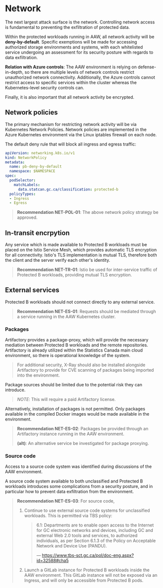 # Network

The next largest attack surface is the network. Controlling network access
is fundamental to preventing the exfiltration of protected data.

Within the protected workloads running in AAW, all network activity
will be **deny-by-default**. Specific exemptions will be made
for accessing authorized storage environments and systems, with
each whitelisted service undergoing an assessment for its security
posture with regards to data exfiltration.

**Relation with Azure controls**: The AAW environment is relying
on defense-in-depth, so there are multiple levels of network
controls restrict unauthorized network connectivity. Additionally,
the Azure controls cannot restrict access to specific services within
the cluster whereas the Kubernetes-level security controls can.

Finally, it is also important that all network activity be encrypted.

## Network policies

The primary mechanism for restricting network activity will be via Kubernetes
Network Policies. Network policies are implemented in the Azure Kubernetes
environment via the Linux iptables firewall on each node.

The default deny rule that will block all ingress and egress traffic:

```yaml
apiVersion: networking.k8s.io/v1
kind: NetworkPolicy
metadata:
  name: pb-deny-by-default
  namespace: $NAMESPACE
spec:
  podSelector:
    matchLabels:
      data.statcan.gc.ca/classification: protected-b
  policyTypes:
  - Ingress
  - Egress
```

> **Recommendation NET-POL-01**: The above network policy strategy be approved.

## In-transit encrpytion

Any service which is made available to Protected B workloads must be placed
on the Istio Service Mesh, which provides automatic TLS encryption for all
connectivity. Istio's TLS implementation is mutual TLS, therefore
both the client and the server verify each other's identity.

> **Recommendation NET-TR-01**: Istio be used for inter-service traffic
> of Protected B workloads, providing mutual TLS encryption.

## External services

Protected B workloads should not connect directly to any external service.

> **Recommendation NET-ES-01**: Requests should be mediated
> through a service running in the AAW Kubernetes cluster.

### Packages

Artifactory provides a package-proxy, which will provide the necessary
mediation between Protected B workloads and the remote repositories.
Artifactory is already utilized within the Statistics Canada main
cloud environment, so there is operational knowledge of the system.

> For additional security, X-Ray should also be installed alongside Artifactory
> to provide for CVE scanning of packages being imported into the environment.

Package sources should be limited due to the potential risk they can introduce.

> *NOTE*: This will require a paid Artifactory license.

Alternatively, installation of packages is not permitted. Only packages
available in the compiled Docker images would be made available in
the environment.

> **Recommendation NET-ES-02**: Packages be provided through an Artifactory
> instance running in the AAW environment.
>
> **(alt)**: An alternative service be investigated for package proxying.

### Source code

Access to a source code system was identified during discussions
of the AAW environment.

A source code system available to both unclassified and Protected B
workloads introduces some complications from a security posture,
and in particular how to prevent data exfiltration from the environment.

> **Recommendation NET-ES-03**: For source code,
>
> 1. Continue to use external source code systems for unclassified workloads.
>    This is permitted via TBS policy:
>
>    > 6.1: Departments are to enable open access to the Internet for GC
>    > electronic networks and devices, including GC and external Web 2.0
>    > tools and services, to authorized individuals, as per Section 6.1.3
>    > of the Policy on Acceptable Network and Device Use (PANDU).
>    >
>    > — https://www.tbs-sct.gc.ca/pol/doc-eng.aspx?id=32588#cha5
>
> 2. Launch a GitLab instance for Protected B workloads inside the AAW
>    environment. This GitLab instance will not be exposed via an Ingress,
>    and will only be accessible from Protected B pods.
